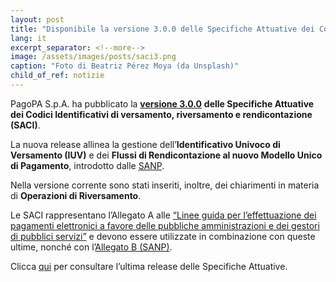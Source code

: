 ```yaml
---
layout: post
title: "Disponibile la versione 3.0.0 delle Specifiche Attuative dei Codici Identificativi (SACI)"
lang: it
excerpt_separator: <!--more-->
image: /assets/images/posts/saci3.png
caption: "Foto di Beatriz Pérez Moya (da Unsplash)"
child_of_ref: notizie
---
```


PagoPA S.p.A. ha pubblicato la **[versione 3.0.0](https://developer.pagopa.it/pago-pa/guides/saci/3.0.0)** **delle Specifiche Attuative dei Codici Identificativi di versamento, riversamento e rendicontazione (SACI)**.

La nuova release allinea la gestione dell’**Identificativo Univoco di Versamento (IUV)** e dei **Flussi di Rendicontazione al nuovo Modello Unico di Pagamento**, introdotto dalle [SANP](https://developer.pagopa.it/pago-pa/guides/sanp).

<!--more-->

Nella versione corrente sono stati inseriti, inoltre, dei chiarimenti in materia di **Operazioni di Riversamento**.

Le SACI rappresentano l’Allegato A alle [“Linee guida per l’effettuazione dei pagamenti elettronici a favore delle pubbliche amministrazioni e dei gestori di pubblici servizi”](https://www.gazzettaufficiale.it/eli/id/2018/07/03/18A04494/sg) e devono essere utilizzate in combinazione con queste ultime, nonché con l’[Allegato B (SANP)](https://developer.pagopa.it/pago-pa/guides/sanp).

Clicca [qui](https://developer.pagopa.it/pago-pa/guides) per consultare l’ultima release delle Specifiche Attuative. 






